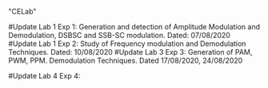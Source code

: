 "CELab" 

#Update Lab 1
	Exp 1: Generation and detection of Amplitude 
		Modulation and Demodulation, DSBSC 
		and SSB-SC modulation. Dated: 07/08/2020
#Update Lab 1
	Exp 2: Study of Frequency modulation and 
		Demodulation Techniques. Dated: 10/08/2020
#Update Lab 3
	Exp 3: Generation of PAM, PWM, PPM.
		Demodulation Techniques. Dated 17/08/2020, 24/08/2020

#Update Lab 4
	Exp 4:
